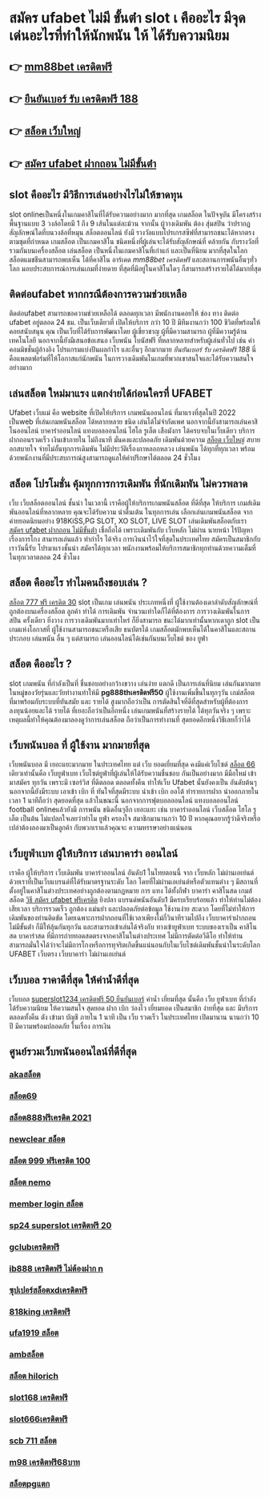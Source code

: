 # สมัคร ufabet ไม่มี ขั้นต่ํา  slot เ คืออะไร มีจุดเด่นอะไรที่ทำให้นักพนัน ให้ ได้รับความนิยม 

## 👉 [mm88bet เครดิตฟรี](https://bio.link/tisawago)
## 👉 [ยืนยันเบอร์ รับ เครดิตฟรี 188](https://mabet.net/credit-free-new/)
## 👉 [สล็อต เว็บใหญ่](https://mabet.net/pg-slot-credit-free/)
## 👉 [สมัคร ufabet ฝากถอน ไม่มีขั้นต่ํา](https://mabet.net/credit-free-50/)

##  slot  คืออะไร มีวิธีการเล่นอย่างไรไม่ให้ขาดทุน

 slot onlineเป็นหนึ่งในเกมคาสิโนที่ได้รับความอย่างมาก มากที่สุด เกมสล็อต ในปัจจุบัน มีโครงสร้างพื้นฐานแบบ 3 วงล้อโดยมี 1 ถึง 9 เส้นในแต่ละม้วน จากนั้น ผู้วางเดิมพัน ต้อง สุ่มสปิน ว่าปรากฏสัญลักษณ์ใดที่บนวงล้อที่หมุน  สล็อตออนไลน์ ยังมี รางวัลแบบโปรเกรสซีฟที่สามารถชนะได้หากตรงตามชุดที่กำหนด เกมสล็อต เป็นเกมคาสิโน ชนิดหนึ่งที่ผู้เล่นจะได้รับสัญลักษณ์ที่ คล้ายกัน กับรางวัลที่รวมกันบนเครื่องสล็อต เล่นสล็อต เป็นหนึ่งในเกมคาสิโนที่เก่าแก่ และเป็นที่นิยม มากที่สุดในโลก สล็อตแมชชีนสามารถพบเห็น ได้ที่คาสิโน อาร์เคด *mm88bet เครดิตฟรี* และสถานการพนันอื่นๆทั่วโลก มอบประสบการณ์การเล่นเกมที่ง่ายดาย ที่สุดที่มีอยู่ในคาสิโนใดๆ ก็สามารถสร้างรายได้ได้มากที่สุด 

## ติดต่อufabet หากกรณีต้องการความช่วยเหลือ

ติดต่อufabet สามารถขอความช่วยเหลือได้ ตลอดทุกเวลา มีพนักงานคอยให้  ช่อง ทาง ติดต่อ ufabet อยู่ตลอด 24 ชม. เป็นเว็บเดียวที่  เปิดให้บริการ กว่า 10 ปี มีทีมงานกว่า 100 ชีวิตที่พร้อมให้ คอยสนับสนุน คุณ เป็นเว็บที่ได้รับการพัฒนาโดย ผู้เชี่ยวชาญ ผู้ที่มีความสามารถ ผู้ที่มีความรู้ด้านเทคโนโลยี นอกจากนี้ยังมีเสนอข้อเสนอ  เว็บพนัน โบนัสฟรี  ที่หลากหลายสำหรับผู้เล่นทั่วไป เช่น ค่าคอมมิชชั่นผู้อ้างอิง โปรแกรมแบ่งปันผลกำไร และอื่นๆ อีกมากมาย *ยืนยันเบอร์ รับ เครดิตฟรี 188* นี่คือแพลตฟอร์มที่ให้โอกาสแก่นักพนัน ในการวางเดิมพันในเกมที่พวกเขาสนใจและได้รับความสนใจอย่างมาก


## เล่นสล็อต ใหม่มาแรง แตกง่ายได้ก่อนใครที่  UFABET

 Ufabet เว็บแม่  คือ website ที่เปิดให้บริการ เกมพนันออนไลน์ ที่มาแรงที่สุดในปี 2022 เป็นweb ที่เล่นเกมพนันสล็อต ได้หลากหลาย ชนิด  เล่นได้ไม่จำกัดเพศ นอกจากนี้ยังสามารถเล่นคาสิโนออนไลน์ บาคาร่าออนไลน์ แทงบอลออนไลน์ ไฮโล รูเล็ต เสือมังกร ได้ครบจบในเว็บเดียว บริการฝากถอนรวดเร็ว  เงินเข้าภายใน  ไม่ถึงนาที มั่นคงและปลอดภัย เดิมพันด้วยความ [สล็อต เว็บใหญ่](https://mabet.net/credit-free-50/) สบายอกสบายใจ  จ่ายไม่อั้นทุกการเดิมพัน ไม่มีประวัติเรื่องกาหลอกหลวง  เล่นพนัน ได้ทุกที่ทุกเวลา พร้อมด้วยพนักงานที่มีประสบการณ์สูงสามารถดูแลให้คำปรึกษาได้ตลอด 24 ชั่วโมง


## สล็อต   โปรโมชั่น   คุ้มทุกการการเดิมพัน ที่นักเดิมพัน ไม่ควรพลาด

เว็บ  เว็บสล็อตออนไลน์ ชั้นนำ ในเวลานี้ เราคือผู้ให้บริการเกมพนันสล็อต ที่ดีที่สุด   ให้บริการ  เกมส์เดิมพันออนไลน์ที่หลากหลาย คุณจะได้รับความ น่าตื่นเต้น ในทุกการเล่น เลือกเล่นเกมพนันสล็อต จาก ค่ายยอดนิยมอย่าง 918KiSS,PG SLOT, XO SLOT, LIVE SLOT  เล่นเดิมพันสล็อตกับเรา [สมัคร ufabet ฝากถอน ไม่มีขั้นต่ํา](https://mabet.net/)  เชื่อถือได้ เพราะเดิมพันกับ เว็บหลัก ไม่ผ่าน นายหน้า ไร้ปัญหาเรื่องการโกง  สามารถเล่นแล้ว ทำกำไร ได้จริง การเงินน่าไว้ใจที่สุดในประเทศไทย สมัครเป็นสมาชิกกับเราวันนี้รับ  โปรมาแรงชั้นนำ สมัครได้ทุกเวลา พนักงานพร้อมให้บริการสมาชิกทุกท่านด้วยความเต็มที่ในทุกเวลาตลอด 24 ชั่วโมง


## สล็อต  คืออะไร ทำไมคนถึงชอบเล่น ?

 [สล็อต 777 ฟรี เครดิต 30](https://mabet.net/register/) slot เป็นเกม  เล่นพนัน ประเภทหนึ่งที่ ผู้ใช้งานต้องเดาลำดับสัญลักษณ์ที่ถูกต้องบนเครื่องสล็อต  ลูกค้า  ทำได้  การเดิมพัน จำนวนเท่าใดก็ได้ที่ต้องการ  การวางเดิมพันในการ สปิน ครั้งเดียว ยิ่งวาง  การวางเดิมพันมากเท่าไหร่ ก็ยิ่งสามารถ ชนะได้มากเท่านั้นหากเดาถูก  slot เป็นเกมแห่งโอกาสที่ ผู้ใช้งานสามารถชนะหรือเสีย ธนบัตรได้  เกมสล็อตมักพบเห็นได้ในคาสิโนและสถานประกอบ  เล่นพนัน อื่น ๆ แต่สามารถ เล่นออนไลน์ได้เช่นกันบนเว็บไชต์ ของ ยูฟ่า


##  สล็อต คืออะไร ?

 slot  เกมพนัน ที่กำลังเป็นที่ ชื่นชอบอย่างกว้างขวาง  เล่นง่าย  แตกดี  เป็นการเล่นที่นิยม เล่นกันมากมาย ในหมู่ของวัยรุ่นและวัยทำงานทำให้มี **pg888thเครดิตฟรี50** ผู้ใช้งานเพิ่มขึ้นในทุกๆวัน  เกม์สล็อต ที่มาพร้อมกับระบบที่ทันสมัย และ รายได้ สูงมากถือว่าเป็น การตัดสินใจที่ดีที่สุดสำหรับผู้ที่ต้องการ ลงทุนน้อยและได้ รายได้ ที่เยอะถือว่าเป็นอีกหนึ่ง เล่นเกมพนันที่สร้างรายได้ ได้ทุกวันจริง ๆ เพราะเหตุผลนี้ทำให้คุณต้องมาลองดูว่าการเล่นสล็อต ถือว่าเป็นการทำงานที่ สุดยอดอีกหนึ่งวิธีเลยก็ว่าได้


## เว็บพนันบอล ที่ ผู้ใช้งาน มากมายที่สุด 

 เว็บพนันบอล มี เยอะแยะมากมาย ในประเทศไทย แต่ เว็บ ยอดเยี่ยมที่สุด คงมีแค่เว็บไซต์ [สล็อต 66](https://mabet.net/) เดียวเท่านั้นคือ เว็บยูฟ่าเบท เว็บไซต์ยูฟ่าที่ผู้เล่นให้ได้รับความชื่นชอบ  กันเป็นอย่างมาก มีมือใหม่ เข้ามาสมัคร ทุกวัน เพราะมี เซอร์วิส ที่ดีตลอด ตลอดทั้งคืน ทำให้เว็บ Ufabet นั้นยังคงเป็น อันดับต้นๆ  นอกจากนี้ยังมีระบบ เอาเข้า  เบิก ที่ ทันใจที่สุดมีระบบ นำเข้า   เบิก  ออโต้ ทำรายการฝาก   นำออกภายในเวลา 1 นาทีถือว่า สุดยอดที่สุด แล้วในขณะนี้ นอกจากการฟุตบอลออนไลน์ แทงบอลออนไลน์ football onlineแล้วยังมี การพนัน ชนิดอื่นๆอีก เยอะแยะ  เช่น  บาคาร่าออนไลน์   เว็บสล็อต   ไฮโล  รูเล็ต  เป็นต้น ไม่แปลกใจเลยว่าทำไม ยูฟ่า ครองใจ สมาชิกมานานกว่า 10 ปี หากคุณอยากรู้ว่าดีจริงหรือเปล่าต้องลองมาเป็นลูกค้า กับพวกเราแล้วคุณจะ ความหรรษาอย่างแน่นอน


##  เว็บยูฟ่าเบท ผู้ให้บริการ เล่นบาคาร่า ออนไลน์

เราคือ  ผู้ให้บริการ เว็บเดิมพัน บาคาร่าออนไลน์ อันดับ1 ในไทยตอนนี้ จาก เว็บหลัก ไม่ผ่านเอเย่นต์ ด้วยเราที่เป็นเว็บแบรนด์ที่ได้รับมาตรฐานระดับ โลก โดยที่ไม่ผ่านเอเย่นต์หรือตัวแทนต่าง ๆ มีสถานที่ตั้งอยู่ในคาสิโนต่างประเทศอย่างถูกต้องตามกฏหมาย การ  แทง  ได้ทั้งกีฬา บาคาร่า คาสิโนสด เกมส์ สล็อต [วิธี สมัคร ufabet ฟรีเครดิต](https://member.mabet.net/?action=login) ยิงปลา แบรนด์พนันอันดับ1 มีครบเรียบร้อยแล้ว ทำให้ท่านไม่ต้องเสียเวลา บริการรวดเร็ว ถูกต้อง แม่นยำ และปลอดภัยต่อข้อมูล ใช้งานง่าย สะดวก โดยที่ไม่ทำให้การเดิมพันของท่านติดขัด โดยเฉพาะการฝากถอนที่ใช้เวลาเพียงไม่กี่วินาทีรวมไปถึง เว็บบาคาร่าฝากถอนไม่มีขั้นต่ํา ก็มีให้ลุ้นกันทุกวัน และสามารถเข้าเล่นได้จริงกับ  ทางเข้ายูฟ่าเบท  ระบบของเราเป็น คาสิโนสด บาคาร่าสด ที่มีการถ่ายทอดสดตรงจากคาสิโนในต่างประเทศ ไม่มีการตัดต่อวีดีโอ ทำให้ท่านสามารถมั่นใจได้ว่าจะไม่มีการโกงหรือการทุจริตเกิดขึ้นแน่นอนกับในเว็บไซต์เดิมพันชั้นนำในระดับโลก UFABET เว็บตรง เว็บบาคาร่า ไม่ผ่านเอเย่นต์


## เว็บบอล ราคาดีที่สุด ให้ค่าน้ำดีที่สุด

เว็บบอล [superslot1234 เครดิตฟรี 50 ยืนยันเบอร์](https://mabet.net/credit-free-100/)   ค่าน้ำ  เยี่ยมที่สุด  นั้นคือ  เว็บ ยูฟ่าเบท  ที่กำลัง  ได้รับความนิยม  ให้ความสนใจ   สุดยอด  ฝาก   เบิก   ว่องไว  เยี่ยมยอด เป็นสมาชิก ง่ายที่สุด  และ มีบริการ   ตลอดทั้งคืน  ตัง   เข้ามา  บัญชี  ภายใน  1 นาที  เป็น   เว็บ  รวดเร็ว  ในประเทศไทย เปิดมานาน   นานกว่า 10 ปี  มีความพร้อมปลอดภัย ในเรื่อง การเงิน 

## ศูนย์รวมเว็บพนันออนไลน์ที่ดีที่สุด

### [akaสล็อต](https://atom.io/themes/MABET.net%20แจกโบนัส%20678%20สล็อต%20008%20สล็อต%20สล็อตแตกหนัก%2020รับ100)
### [สล็อต69](https://atom.io/themes/MABET.net%20แจกโบนัส%20สล็อต%20joker%20ฝาก%20ถอนไม่มีขั้น%20008%20สล็อต%20สล็อตแตกหนัก%2020รับ100)
### [สล็อต888ฟรีเครดิต 2021](https://atom.io/themes/MABET.net%20แจกโบนัส%20สล็อต%20เว็บตรงไม่ผ่านเอเย่นต์ไม่มีขั้นต่ำ%20008%20สล็อต%20สล็อตแตกหนัก%2020รับ100)
### [newclear สล็อต](https://atom.io/themes/MABET.net%20แจกโบนัส%20สล็อตib888%20008%20สล็อต%20สล็อตแตกหนัก%2020รับ100)
### [สล็อต 999 ฟรีเครดิต 100](https://atom.io/themes/MABET.net%20แจกโบนัส%20สล็อต%20mgm%20008%20สล็อต%20สล็อตแตกหนัก%2020รับ100)
### [สล็อต nemo](https://atom.io/themes/MABET.net%20แจกโบนัส%20fullslot%20เครดิตฟรี%2050%20บาท%20008%20สล็อต%20สล็อตแตกหนัก%2020รับ100)
### [member login สล็อต](https://atom.io/themes/MABET.net%20แจกโบนัส%20สล็อต%20เว็บตรงไม่ผ่านเอเย่นต์ไม่มีขั้นต่ํา%20008%20สล็อต%20สล็อตแตกหนัก%2020รับ100)
### [sp24 superslot เครดิตฟรี 20](https://atom.io/themes/MABET.net%20แจกโบนัส%20918เครดิตฟรี50%20008%20สล็อต%20สล็อตแตกหนัก%2020รับ100)
### [gclubเครดิตฟรี](https://atom.io/themes/MABET.net%20แจกโบนัส%20mfgame%20เครดิตฟรี%2050%20ล่าสุด%20008%20สล็อต%20สล็อตแตกหนัก%2020รับ100)
### [ib888 เครดิตฟรี ไม่ต้องฝาก n](https://atom.io/themes/MABET.net%20แจกโบนัส%20สล็อตpgทดลองเล่นฟรี%20008%20สล็อต%20สล็อตแตกหนัก%2020รับ100)
### [ซุปเปอร์สล็อตxdเครดิตฟรี](https://atom.io/themes/MABET.net%20แจกโบนัส%20เครดิตฟรี20บาท%20008%20สล็อต%20สล็อตแตกหนัก%2020รับ100)
### [818king เครดิตฟรี](https://atom.io/themes/MABET.net%20แจกโบนัส%20pgสล็อต99%20008%20สล็อต%20สล็อตแตกหนัก%2020รับ100)
### [ufa1919 สล็อต](https://atom.io/themes/MABET.net%20แจกโบนัส%20เครดิตฟรีgoogle%20008%20สล็อต%20สล็อตแตกหนัก%2020รับ100)
### [ambสล็อต](https://atom.io/themes/MABET.net%20แจกโบนัส%20แอพสล็อต%20เครดิตฟรี%20ไม่ต้องฝากก่อน%20ไม่ต้องแชร์%20ยืนยันเบอร์โทรศัพท์%20008%20สล็อต%20สล็อตแตกหนัก%2020รับ100)
### [สล็อต hilorich](https://atom.io/themes/MABET.net%20แจกโบนัส%20เครดิตฟรี50ทํายอด300ถอน300ล่าสุด%20008%20สล็อต%20สล็อตแตกหนัก%2020รับ100)
### [slot168 เครดิตฟรี](https://atom.io/themes/MABET.net%20แจกโบนัส%20เครดิตฟรี18บาท%20008%20สล็อต%20สล็อตแตกหนัก%2020รับ100)
### [slot666เครดิตฟรี](https://atom.io/themes/MABET.net%20แจกโบนัส%20เครดิตฟรี%20กดรับเอง%20ไม่%20ฝาก%20ไม่%20แชร์%202021%20008%20สล็อต%20สล็อตแตกหนัก%2020รับ100)
### [scb 711 สล็อต](https://atom.io/themes/MABET.net%20แจกโบนัส%20555%20สล็อต%20008%20สล็อต%20สล็อตแตกหนัก%2020รับ100)
### [m98 เครดิตฟรี68บาท](https://atom.io/themes/MABET.net%20แจกโบนัส%20เครดิตฟรี%202022%20008%20สล็อต%20สล็อตแตกหนัก%2020รับ100)
### [สล็อตpgแตก](https://atom.io/themes/MABET.net%20แจกโบนัส%20เครดิตฟรี%2050%20ยืนยันเบอร์ล่าสุด%20008%20สล็อต%20สล็อตแตกหนัก%2020รับ100)